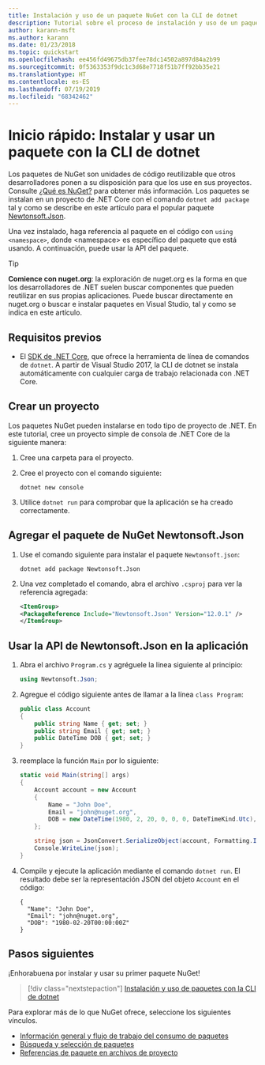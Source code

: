 ```yaml
---
title: Instalación y uso de un paquete NuGet con la CLI de dotnet
description: Tutorial sobre el proceso de instalación y uso de un paquete NuGet en un proyecto de .NET Core.
author: karann-msft
ms.author: karann
ms.date: 01/23/2018
ms.topic: quickstart
ms.openlocfilehash: ee456fd49675db37fee78dc14502a897d84a2b99
ms.sourcegitcommit: 0f5363353f9dc1c3d68e7718f51b7ff92bb35e21
ms.translationtype: HT
ms.contentlocale: es-ES
ms.lasthandoff: 07/19/2019
ms.locfileid: "68342462"
---
```

# <a name="quickstart-install-and-use-a-package-using-the-dotnet-cli"></a>Inicio rápido: Instalar y usar un paquete con la CLI de dotnet

Los paquetes de NuGet son unidades de código reutilizable que otros desarrolladores ponen a su disposición para que los use en sus proyectos. Consulte [¿Qué es NuGet?](../What-is-NuGet.md) para obtener más información. Los paquetes se instalan en un proyecto de .NET Core con el comando `dotnet add package` tal y como se describe en este artículo para el popular paquete [Newtonsoft.Json](https://www.nuget.org/packages/Newtonsoft.Json/).

Una vez instalado, haga referencia al paquete en el código con `using <namespace>`, donde \<namespace\> es específico del paquete que está usando. A continuación, puede usar la API del paquete.

> [!Tip]
> **Comience con nuget.org**: la exploración de nuget.org es la forma en que los desarrolladores de .NET suelen buscar componentes que pueden reutilizar en sus propias aplicaciones. Puede buscar directamente en nuget.org o buscar e instalar paquetes en Visual Studio, tal y como se indica en este artículo.

## <a name="prerequisites"></a>Requisitos previos

- El [SDK de .NET Core](https://www.microsoft.com/net/download/), que ofrece la herramienta de línea de comandos de `dotnet`. A partir de Visual Studio 2017, la CLI de dotnet se instala automáticamente con cualquier carga de trabajo relacionada con .NET Core.

## <a name="create-a-project"></a>Crear un proyecto

Los paquetes NuGet pueden instalarse en todo tipo de proyecto de .NET. En este tutorial, cree un proyecto simple de consola de .NET Core de la siguiente manera:

1. Cree una carpeta para el proyecto.

1. Cree el proyecto con el comando siguiente:

    ```cli
    dotnet new console
    ```

1. Utilice `dotnet run` para comprobar que la aplicación se ha creado correctamente.

## <a name="add-the-newtonsoftjson-nuget-package"></a>Agregar el paquete de NuGet Newtonsoft.Json

1. Use el comando siguiente para instalar el paquete `Newtonsoft.json`:

    ```cli
    dotnet add package Newtonsoft.Json
    ```

2. Una vez completado el comando, abra el archivo `.csproj` para ver la referencia agregada:

    ```xml
   <ItemGroup>
    <PackageReference Include="Newtonsoft.Json" Version="12.0.1" />
   </ItemGroup>
    ```

## <a name="use-the-newtonsoftjson-api-in-the-app"></a>Usar la API de Newtonsoft.Json en la aplicación

1. Abra el archivo `Program.cs` y agréguele la línea siguiente al principio:

    ```cs
    using Newtonsoft.Json;
    ```

1. Agregue el código siguiente antes de llamar a la línea `class Program`:

    ```cs
    public class Account
    {
        public string Name { get; set; }
        public string Email { get; set; }
        public DateTime DOB { get; set; }
    }
    ```

1. reemplace la función `Main` por lo siguiente:

    ```cs
    static void Main(string[] args)
    {
        Account account = new Account
        {
            Name = "John Doe",
            Email = "john@nuget.org",
            DOB = new DateTime(1980, 2, 20, 0, 0, 0, DateTimeKind.Utc),
        };

        string json = JsonConvert.SerializeObject(account, Formatting.Indented);
        Console.WriteLine(json);
    }
    ```

1. Compile y ejecute la aplicación mediante el comando `dotnet run`. El resultado debe ser la representación JSON del objeto `Account` en el código:

    ```output
    {
      "Name": "John Doe",
      "Email": "john@nuget.org",
      "DOB": "1980-02-20T00:00:00Z"
    }
    ```

## <a name="next-steps"></a>Pasos siguientes

¡Enhorabuena por instalar y usar su primer paquete NuGet!

> [!div class="nextstepaction"]
> [Instalación y uso de paquetes con la CLI de dotnet](../consume-packages/install-use-packages-dotnet-cli.md)

Para explorar más de lo que NuGet ofrece, seleccione los siguientes vínculos.

- [Información general y flujo de trabajo del consumo de paquetes](../consume-packages/overview-and-workflow.md)
- [Búsqueda y selección de paquetes](../consume-packages/finding-and-choosing-packages.md)
- [Referencias de paquete en archivos de proyecto](../consume-packages/package-references-in-project-files.md)
